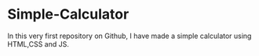 # Simple-Calculator
In this very first repository on Github, I have made a simple calculator using HTML,CSS and JS.
